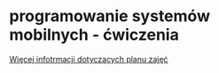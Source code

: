 # programowanie systemów mobilnych - ćwiczenia
[Więcej infotrmacji dotyczących planu zajęć](https://github.com/plysiu/programowanie-systemow-mobilnych/wiki)
